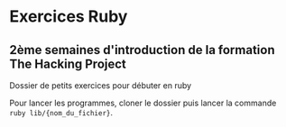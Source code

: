 # Exercices Ruby
## 2ème semaines d'introduction de la formation The Hacking Project

Dossier de petits exercices pour débuter en ruby

Pour lancer les programmes, cloner le dossier puis lancer la commande `ruby lib/{nom_du_fichier}`.


